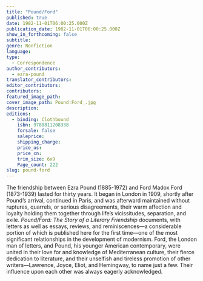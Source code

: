 ```yaml
---
title: "Pound/Ford"
published: true
date: 1982-11-01T06:00:25.000Z
publication_date: 1982-11-01T06:00:25.000Z
show_in_forthcoming: false
subtitle:
genre: Nonfiction
language:
type:
  - Correspondence
author_contributors:
  - ezra-pound
translator_contributors:
editor_contributors:
contributors:
featured_image_path:
cover_image_path: Pound:Ford_.jpg
description:
editions:
  - binding: Clothbound
    isbn: 9780811208338
    forsale: false
    saleprice:
    shipping_charge:
    price_us:
    price_cn:
    trim_size: 6x9
    Page_count: 222
slug: pound-ford
---
```


The friendship between Ezra Pound (1885-1972) and Ford Madox Ford (1873-1939) lasted for thirty years. It began in London in 1909, shortly after Pound’s arrival, continued in Paris, and was afterward maintained without ruptures, quarrels, or serious disagreements, their warm affection and loyalty holding them together through life’s vicissitudes, separation, and exile. _Pound/Ford: The Story of a Literary Friendship_ documents, with letters as well as essays, reviews, and reminiscences––a considerable portion of which is published here for the first time––one of the most significant relationships in the development of modernism. Ford, the London man of letters, and Pound, his younger American contemporary, were united in their love for and knowledge of Mediterranean culture, their fierce dedication to literature, and their unselfish and tireless promotion of other writers––Lawrence, Joyce, Eliot, and Hemingway, to name just a few. Their influence upon each other was always eagerly acknowledged.

